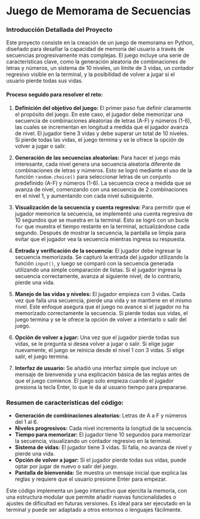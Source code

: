 # Juego de Memorama de Secuencias
### Introducción Detallada del Proyecto

Este proyecto consiste en la creación de un juego de memorama en Python, diseñado para desafiar la capacidad de memoria del usuario a través de secuencias progresivamente más complejas. El juego incluye una serie de características clave, como la generación aleatoria de combinaciones de letras y números, un sistema de 10 niveles, un límite de 3 vidas, un contador regresivo visible en la terminal, y la posibilidad de volver a jugar si el usuario pierde todas sus vidas.

#### Proceso seguido para resolver el reto:

1. **Definición del objetivo del juego:**
   El primer paso fue definir claramente el propósito del juego. En este caso, el jugador debe memorizar una secuencia de combinaciones aleatorias de letras (A-F) y números (1-6), las cuales se incrementan en longitud a medida que el jugador avanza de nivel. El jugador tiene 3 vidas y debe superar un total de 10 niveles. Si pierde todas las vidas, el juego termina y se le ofrece la opción de volver a jugar o salir.

2. **Generación de las secuencias aleatorias:**
   Para hacer el juego más interesante, cada nivel genera una secuencia aleatoria diferente de combinaciones de letras y números. Esto se logró mediante el uso de la función `random.choice()` para seleccionar letras de un conjunto predefinido (A-F) y números (1-6). La secuencia crece a medida que se avanza de nivel, comenzando con una secuencia de 2 combinaciones en el nivel 1, y aumentando con cada nivel subsiguiente.

3. **Visualización de la secuencia y cuenta regresiva:**
   Para permitir que el jugador memorice la secuencia, se implementó una cuenta regresiva de 10 segundos que se muestra en la terminal. Esto se logró con un bucle `for` que muestra el tiempo restante en la terminal, actualizándose cada segundo. Después de mostrar la secuencia, la pantalla se limpia para evitar que el jugador vea la secuencia mientras ingresa su respuesta.

4. **Entrada y verificación de la secuencia:**
   El jugador debe ingresar la secuencia memorizada. Se capturó la entrada del jugador utilizando la función `input()`, y luego se comparó con la secuencia generada utilizando una simple comparación de listas. Si el jugador ingresa la secuencia correctamente, avanza al siguiente nivel; de lo contrario, pierde una vida.

5. **Manejo de las vidas y niveles:**
   El jugador empieza con 3 vidas. Cada vez que falla una secuencia, pierde una vida y se mantiene en el mismo nivel. Este enfoque asegura que el juego no avance si el jugador no ha memorizado correctamente la secuencia. Si pierde todas sus vidas, el juego termina y se le ofrece la opción de volver a intentarlo o salir del juego.

6. **Opción de volver a jugar:**
   Una vez que el jugador pierde todas sus vidas, se le pregunta si desea volver a jugar o salir. Si elige jugar nuevamente, el juego se reinicia desde el nivel 1 con 3 vidas. Si elige salir, el juego termina.

7. **Interfaz de usuario:**
   Se añadió una interfaz simple que incluye un mensaje de bienvenida y una explicación básica de las reglas antes de que el juego comience. El juego solo empieza cuando el jugador presiona la tecla Enter, lo que le da al usuario tiempo para prepararse.

### Resumen de características del código:
- **Generación de combinaciones aleatorias:** Letras de A a F y números del 1 al 6.
- **Niveles progresivos:** Cada nivel incrementa la longitud de la secuencia.
- **Tiempo para memorizar:** El jugador tiene 10 segundos para memorizar la secuencia, visualizando un contador regresivo en la terminal.
- **Sistema de vidas:** El jugador tiene 3 vidas. Si falla, no avanza de nivel y pierde una vida.
- **Opción de volver a jugar:** Si el jugador pierde todas sus vidas, puede optar por jugar de nuevo o salir del juego.
- **Pantalla de bienvenida:** Se muestra un mensaje inicial que explica las reglas y requiere que el usuario presione Enter para empezar.

Este código implementa un juego interactivo que ejercita la memoria, con una estructura modular que permite añadir nuevas funcionalidades o ajustes de dificultad en futuras versiones. Es ideal para ser ejecutado en la terminal y puede ser adaptado a otros entornos o lenguajes fácilmente.

